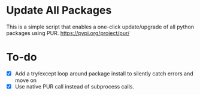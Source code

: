# Update All Packages
This is a simple script that enables a one-click update/upgrade of all python packages using PUR. https://pypi.org/project/pur/

# To-do

- [x] Add a try/except loop around package install to silently catch errors and move on
- [x] Use native PUR call instead of subprocess calls.
